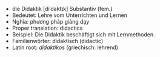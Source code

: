 - die Didaktik	[diˈdaktɪk]	Substantiv (fem.)
- Bedeutet: Lehre vom Unterrichten und Lernen
- Nghĩa: phương pháp giảng dạy
- Proper translation: didactics
- Beispiel: Die Didaktik beschäftigt sich mit Lernmethoden.
- Familienwörter: didaktisch (didactic)	
- Latin root: *didaktikos* (griechisch: lehrend)